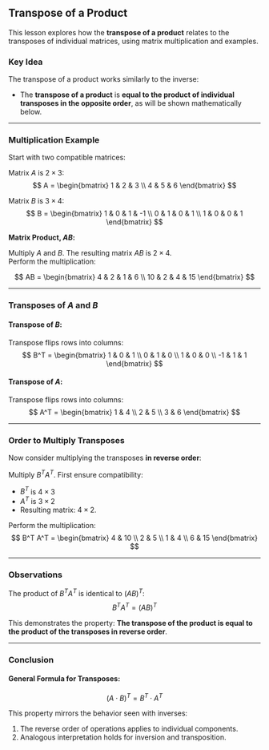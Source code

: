 ## Transpose of a Product  

This lesson explores how the **transpose of a product** relates to the transposes of individual matrices, using matrix multiplication and examples.  

### Key Idea  

The transpose of a product works similarly to the inverse:  
- The **transpose of a product** is **equal to the product of individual transposes in the opposite order**, as will be shown mathematically below.  

---

### Multiplication Example  

Start with two compatible matrices:  

Matrix $A$ is $2 \times 3$:  
$$
A = \begin{bmatrix} 
1 & 2 & 3 \\ 
4 & 5 & 6 
\end{bmatrix}
$$  

Matrix $B$ is $3 \times 4$:  
$$
B = \begin{bmatrix} 
1 & 0 & 1 & -1 \\ 
0 & 1 & 0 & 1 \\ 
1 & 0 & 0 & 1 
\end{bmatrix}
$$  

**Matrix Product, $AB$:**

Multiply $A$ and $B$. The resulting matrix $AB$ is $2 \times 4$.  
Perform the multiplication:  

$$
AB = \begin{bmatrix} 
4 & 2 & 1 & 6 \\  
10 & 2 & 4 & 15 
\end{bmatrix}
$$  

---

### Transposes of $A$ and $B$  

#### Transpose of $B$:  
Transpose flips rows into columns:  
$$
B^T = \begin{bmatrix} 
1 & 0 & 1 \\  
0 & 1 & 0 \\  
1 & 0 & 0 \\  
-1 & 1 & 1 
\end{bmatrix}
$$  

#### Transpose of $A$:  
Transpose flips rows into columns:  
$$
A^T = \begin{bmatrix} 
1 & 4 \\  
2 & 5 \\  
3 & 6 
\end{bmatrix}
$$  

---

### Order to Multiply Transposes  

Now consider multiplying the transposes **in reverse order**:  

Multiply $B^T A^T$. First ensure compatibility:  
- $B^T$ is $4 \times 3$  
- $A^T$ is $3 \times 2$  
- Resulting matrix: $4 \times 2$.  

Perform the multiplication:  
$$
B^T A^T = \begin{bmatrix} 
4 & 10 \\  
2 & 5 \\  
1 & 4 \\  
6 & 15 
\end{bmatrix}
$$  

---

### Observations  

The product of $B^T A^T$ is identical to $(AB)^T$:  
$$
B^T A^T = (AB)^T
$$  

This demonstrates the property: **The transpose of the product is equal to the product of the transposes in reverse order**.  

---

### Conclusion  

#### General Formula for Transposes:  
$$
(A \cdot B)^T = B^T \cdot A^T
$$  

This property mirrors the behavior seen with inverses:  
1. The reverse order of operations applies to individual components.  
2. Analogous interpretation holds for inversion and transposition.